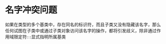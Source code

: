 # 名字冲突问题
如果在类型的多个基类中，存在同名的标识符，而且子类又没有隐藏该名字，那么任何试图在子类中或通过子类对象访问该名字的操作，都将引发歧义，除非通过作用域限定符`::`显式指明所属基类













